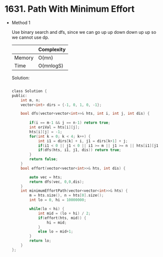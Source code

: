 # 1631. Path With Minimum Effort 
- Method 1

    Use binary search and dfs, since we can go up up down down up up so we cannot use dp.

    | |   Complexity  |
    | ----------- | ----------- | 
    |  Memory     | O(mn) | 
    |      Time       |  O(mnlogS) | 


    Solution:

    ``` h

    class Solution {
    public:
        int m, n;
        vector<int> dirs = {-1, 0, 1, 0, -1};

        bool dfs(vector<vector<int>>& hts, int i, int j, int dis) {
            
            if(i == m-1 && j == n-1) return true;
            int oriVal = hts[i][j];
            hts[i][j] = -1;
            for(int k = 0; k < 4; k++) {
                int i1 = dirs[k] + i, j1 = dirs[k+1] + j;
                if(i1 < 0 || j1 < 0 || i1 >= m || j1 >= n || hts[i1][j1] == -1 || abs(oriVal - hts[i1][j1]) > dis) continue;
                if(dfs(hts, i1, j1, dis)) return true;
            }
            return false;
        }
        bool effort(vector<vector<int>>& hts, int dis) {

            auto vec = hts;
            return dfs(vec, 0,0,dis);
        }
        int minimumEffortPath(vector<vector<int>>& hts) {
            m = hts.size(), n = hts[0].size();
            int lo = 0, hi = 10000000;

            while(lo < hi) {
                int mid = (lo + hi) / 2;
                if(effort(hts, mid)) {
                    hi = mid;
                }
                else lo = mid+1;
            }
            return lo;
        }
    };

    ```

<!-- - Method 2

    This is another method.

    | |   Complexity  |
    | ----------- | ----------- | 
    |  Memory     | O(n) | 
    |      Time       |  O(n) | 


    Solution:

    ``` h



    ```

- Additional Knowledge:
       
    Here are some additional knowledge.



<br> -->